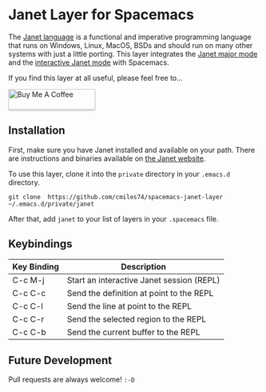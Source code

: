 # Janet Layer for Spacemacs

The [Janet language][0] is a functional and imperative programming language that runs on Windows, Linux, MacOS, BSDs and should run on many other systems with just a little porting. This layer integrates the [Janet major mode][1] and the [interactive Janet mode][2] with Spacemacs.

If you find this layer at all useful, please feel free to...

<a href="https://www.buymeacoffee.com/cmiles74" target="_blank"><img src="https://www.buymeacoffee.com/assets/img/custom_images/orange_img.png" alt="Buy Me A Coffee" style="height: 41px !important;width: 174px !important;box-shadow: 0px 3px 2px 0px rgba(190, 190, 190, 0.5) !important;-webkit-box-shadow: 0px 3px 2px 0px rgba(190, 190, 190, 0.5) !important;" ></a>

## Installation

First, make sure you have Janet installed and available on your path. There are instructions and binaries available on [the Janet website][0].

To use this layer, clone it into the `private` directory in your `.emacs.d` directory.

    git clone  https://github.com/cmiles74/spacemacs-janet-layer ~/.emacs.d/private/janet
    
After that, add `janet` to your list of layers in your `.spacemacs` file.

## Keybindings

| Key Binding | Description                               |
|-------------|-------------------------------------------|
| C-c M-j     | Start an interactive Janet session (REPL) |
| C-c C-c     | Send the definition at point to the REPL  |
| C-c C-l     | Send the line at point to the REPL        |
| C-c C-r     | Send the selected region to the REPL      |
| C-c C-b     | Send the current buffer to the REPL       |

## Future Development

Pull requests are always welcome! `:-D`

[0]: https://janet-lang.org/
[1]: https://github.com/ALSchwalm/janet-mode
[2]: https://github.com/SerialDev/ijanet-mode
